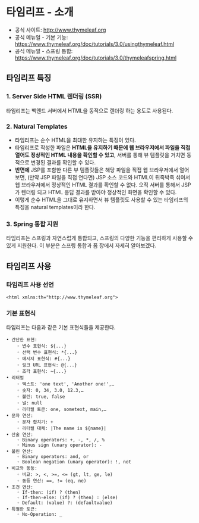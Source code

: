 # 타임리프 - 소개

- 공식 사이트: http://www.thymeleaf.org
- 공식 메뉴얼 - 기본 기능: https://www.thymeleaf.org/doc/tutorials/3.0/usingthymeleaf.html
- 공식 메뉴얼 - 스프링 통합: https://www.thymeleaf.org/doc/tutorials/3.0/thymeleafspring.html

## 타임리프 특징
### 1. Server Side HTML 렌더링 (SSR)
타임리프는 백엔드 서버에서 HTML을 동적으로 렌더링 하는 용도로 사용된다.

### 2. Natural Templates
- 타임리프는 순수 HTML을 최대한 유지하는 특징이 있다.
- 타임리프로 작성한 파일은 **HTML을 유지하기 때문에 웹 브라우저에서 파일을 직접 열어도 정상적인 HTML 내용을 확인할 수 있고**, 서버를 통해 뷰 템플릿을 거치면 동적으로 변경된 결과를 확인할 수 있다.
- **반면에** JSP를 포함한 다른 뷰 템플릿들은 해당 파일을 직접 웹 브라우저에서 열어보면, (만약 JSP 파일을 직접 연다면) JSP 소스 코드와 HTML이 뒤죽박죽 섞여서 웹 브라우저에서 정상적인 HTML 결과를 확인할 수 없다. 오직 서버를 통해서 JSP가 렌더링 되고 HTML 응답 결과를 받아야 정상적인 화면을 확인할 수 있다.
- 이렇게 순수 HTML을 그대로 유지하면서 뷰 템플릿도 사용할 수 있는 타임리프의 특징을 natural templates이라 한다.

### 3. Spring 통합 지원
타임리프는 스프링과 자연스럽게 통합되고, 스프링의 다양한 기능을 편리하게 사용할 수 있게 지원한다. 이 부분은 스프링 통합과 폼 장에서 자세히 알아보겠다.


## 타임리프 사용
### 타임리프 사용 선언
`<html xmlns:th="http://www.thymeleaf.org">`

### 기본 표현식
타임리프는 다음과 같은 기본 표현식들을 제공한다.

```text
• 간단한 표현:
	◦ 변수 표현식: ${...}
	◦ 선택 변수 표현식: *{...}
	◦ 메시지 표현식: #{...}
	◦ 링크 URL 표현식: @{...}
	◦ 조각 표현식: ~{...}
• 리터럴
	◦ 텍스트: 'one text', 'Another one!',…
	◦ 숫자: 0, 34, 3.0, 12.3,…
	◦ 불린: true, false
	◦ 널: null
	◦ 리터럴 토큰: one, sometext, main,…
• 문자 연산:
	◦ 문자 합치기: +
	◦ 리터럴 대체: |The name is ${name}|
• 산술 연산:
	◦ Binary operators: +, -, *, /, %
	◦ Minus sign (unary operator): -
• 불린 연산:
	◦ Binary operators: and, or
	◦ Boolean negation (unary operator): !, not
• 비교와 동등:
	◦ 비교: >, <, >=, <= (gt, lt, ge, le)
	◦ 동등 연산: ==, != (eq, ne)
• 조건 연산:
	◦ If-then: (if) ? (then)
	◦ If-then-else: (if) ? (then) : (else)
	◦ Default: (value) ?: (defaultvalue)
• 특별한 토큰:
	◦ No-Operation: _
```
